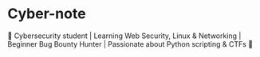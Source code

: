 # Cyber-note
🔐 Cybersecurity student | Learning Web Security, Linux &amp; Networking | Beginner Bug Bounty Hunter | Passionate about Python scripting &amp; CTFs 🚀
